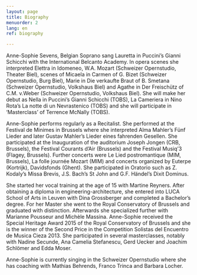 ```yaml
---
layout: page
title: Biography
menuorder: 2
lang: en
ref: biography

---
```



Anne-Sophie Sevens, Belgian Soprano sang Lauretta in Puccini’s Gianni Schicchi with the International Belcanto Academy. In opera scenes she interpreted Elettra in Idomeneo, W.A. Mozart (Schweizer Opernstudio, Theater Biel), scenes of Micaela in Carmen of G. Bizet (Schweizer Opernstudio, Burg Biel), Marie in Die verkaufte Braut of B. Smetana (Schweizer Opernstudio, Volkshaus Biel) and Agathe in Der Freischütz of C.M. v.Weber (Schweizer Opernstudio, Volkshaus Biel). She will make her debut as Nella in Puccini’s Gianni Schicchi (TOBS), La Cameriera in Nino Rota’s La notte di un Nevrastenico (TOBS) and she will participate in ‘Masterclass’ of Terrence McNally (TOBS).

Anne-Sophie performs regularly as a Recitalist. She performed at the Festival de Minimes in Brussels where she interpreted Alma Mahler’s Fünf Lieder and later Gustav Mahler’s Lieder eines fahrenden Gesellen. She participated at the Inauguration of the auditorium Joseph Jongen (CRB, Brussels), the Festival Courants d’Air (Brussels) and the Festival Musiq’3 (Flagey, Brussels). Further concerts were Le Lied postromantique (MIM, Brussels), La folle journée Mozart (MIM) and concerts organized by Euterpe (Kortrijk), Davidsfonds (Ghent). She participated in Oratorio such as Z. Kodaly’s Missa Brevis, J.S. Bach’s St John and G.F. Händel’s Dixit Dominus.

She started her vocal training at the age of 15 with Martine Reyners. After obtaining a diploma in engineering-architecture, she entered into LUCA School of Arts in Leuven with Dina Grossberger and completed a Bachelor’s degree. For her Master she went to the Royal Conservatory of Brussels and graduated with distinction. Afterwards she specialized further with Marianne Pousseur and Michèle Massina. Anne-Sophie received the Special Heritage Award 2015 of the Royal Conservatory of Brussels and she is the winner of the Second Price in the Competition Solistas del Encuentro de Musica Cieza 2013. She participated in several masterclasses, notably with Nadine Secunde, Ana Camelia Stefanescu, Gerd Uecker and Joachim Schlömer and Edda Moser.

Anne-Sophie is currently singing in the Schweizer Opernstudio where she has coaching with Mathias Behrends, Franco Trinca and Barbara Locher.

